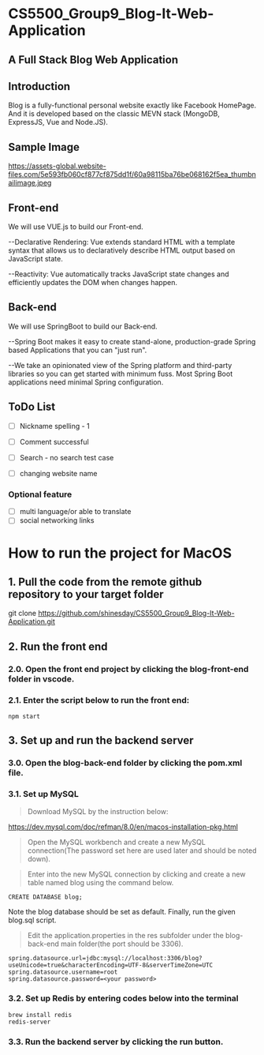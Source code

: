 # CS5500_Group9_Blog-It-Web-Application

## A Full Stack Blog Web Application

## Introduction

Blog is a fully-functional personal website exactly like Facebook HomePage. And it is developed based on the classic MEVN stack (MongoDB, ExpressJS, Vue and Node.JS).

## Sample Image
https://assets-global.website-files.com/5e593fb060cf877cf875dd1f/60a98115ba76be068162f5ea_thumbnailimage.jpeg


## Front-end

We will use VUE.js to build our Front-end. 

--Declarative Rendering: Vue extends standard HTML with a template syntax that allows us to declaratively describe HTML output based on JavaScript state.

--Reactivity: Vue automatically tracks JavaScript state changes and efficiently updates the DOM when changes happen.


## Back-end

We will use SpringBoot to build our Back-end.

--Spring Boot makes it easy to create stand-alone, production-grade Spring based Applications that you can "just run".

--We take an opinionated view of the Spring platform and third-party libraries so you can get started with minimum fuss. Most Spring Boot applications need minimal Spring configuration.

## ToDo List

 - [ ]  Nickname spelling - 1 
 - [ ]  Comment successful 
 - [ ]  Search - no search test case
 - [ ]  changing website name
 
 
 ### Optional feature
 
 - [ ]  multi language/or able to translate
 - [ ]  social networking links
# How to run the project for MacOS
## 1. Pull the code from the remote github repository to your target folder

git clone https://github.com/shinesday/CS5500_Group9_Blog-It-Web-Application.git

## 2. Run the front end

### 2.0. Open the front end project by clicking the blog-front-end folder in vscode.

### 2.1. Enter the script below to run the front end:
```
npm start
```
## 3. Set up and run the backend server
### 3.0. Open the blog-back-end folder by clicking the pom.xml file.

### 3.1. Set up MySQL

> Download MySQL by the instruction below:

https://dev.mysql.com/doc/refman/8.0/en/macos-installation-pkg.html

> Open the MySQL workbench and create a new MySQL connection(The password set here are used later and should be noted down).

> Enter into the new MySQL connection by clicking and create a new table named blog using the command below.
```
CREATE DATABASE blog;
```
Note the blog database should be set as default. Finally, run the given blog.sql script.

> Edit the application.properties in the res subfolder under the blog-back-end main folder(the port should be 3306).
```
spring.datasource.url=jdbc:mysql://localhost:3306/blog?useUnicode=true&characterEncoding=UTF-8&serverTimeZone=UTC
spring.datasource.username=root
spring.datasource.password=<your password>
```
### 3.2. Set up Redis by entering codes below into the terminal

```
brew install redis
redis-server
```
### 3.3. Run the backend server by clicking the run button.


